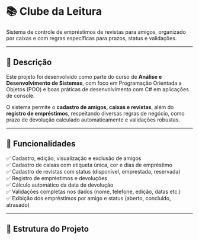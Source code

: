 # 📚 Clube da Leitura

Sistema de controle de empréstimos de revistas para amigos, organizado por caixas e com regras específicas para prazos, status e validações.

---

## 🧾 Descrição

Este projeto foi desenvolvido como parte do curso de **Análise e Desenvolvimento de Sistemas**, com foco em Programação Orientada a Objetos (POO) e boas práticas de desenvolvimento com C# em aplicações de console.

O sistema permite o **cadastro de amigos, caixas e revistas**, além do **registro de empréstimos**, respeitando diversas regras de negócio, como prazo de devolução calculado automaticamente e validações robustas.

---

## 🚀 Funcionalidades

✅ Cadastro, edição, visualização e exclusão de amigos  
✅ Cadastro de caixas com etiqueta única, cor e dias de empréstimo  
✅ Cadastro de revistas com status (disponível, emprestada, reservada)  
✅ Registro de empréstimos e devoluções  
✅ Cálculo automático da data de devolução  
✅ Validações completas nos dados (nome, telefone, edição, datas etc.)  
✅ Exibição dos empréstimos por amigo e status (aberto, concluído, atrasado)

---

## 🧱 Estrutura do Projeto
